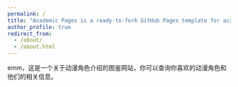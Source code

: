 ```yaml
---
permalink: /
title: "Academic Pages is a ready-to-fork GitHub Pages template for academic personal websites"
author_profile: true
redirect_from: 
  - /about/
  - /about.html
---
```


emm，这是一个关于动漫角色介绍的图鉴网站，你可以查询你喜欢的动漫角色和他们的相关信息。
